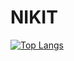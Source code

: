 # NIKIT
[![Top Langs](https://github-readme-stats.vercel.app/api/top-langs/?username=NIKIT&layout=compact)](https://github.com/anuraghazra/github-readme-stats)
